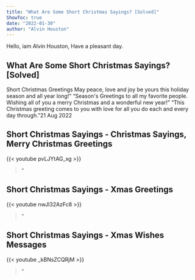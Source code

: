 ```yaml
---
title: "What Are Some Short Christmas Sayings? [Solved]"
ShowToc: true 
date: "2022-01-30"
author: "Alvin Houston" 
---
```


Hello, iam Alvin Houston, Have a pleasant day.
## What Are Some Short Christmas Sayings? [Solved]
 Short Christmas Greetings May peace, love and joy be yours this holiday season and all year long!” “Season's Greetings to all my favorite people. Wishing all of you a merry Christmas and a wonderful new year!” “This Christmas greeting comes to you with love for all you do each and every day through.”21 Aug 2022

## Short Christmas Sayings - Christmas Sayings, Merry Christmas Greetings
{{< youtube pvLJYtAG_xg >}}
>"

## Short Christmas Sayings - Xmas Greetings
{{< youtube nwJl32AzFc8 >}}
>"

## Short Christmas Sayings - Xmas Wishes Messages
{{< youtube _kBNsZCQRjM >}}
>"

